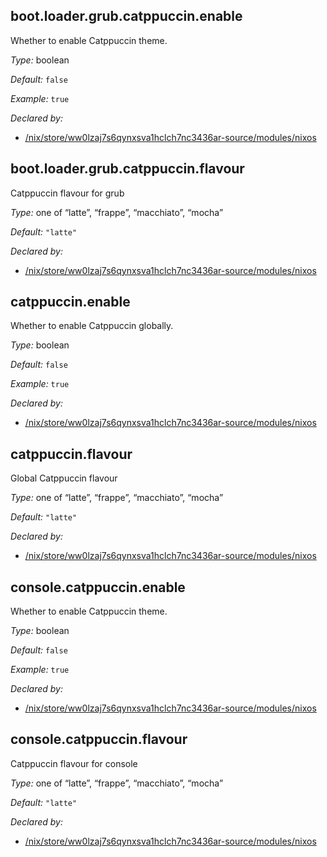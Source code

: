 ## boot\.loader\.grub\.catppuccin\.enable

Whether to enable Catppuccin theme\.



*Type:*
boolean



*Default:*
` false `



*Example:*
` true `

*Declared by:*
 - [/nix/store/ww0lzaj7s6qynxsva1hclch7nc3436ar-source/modules/nixos](file:///nix/store/ww0lzaj7s6qynxsva1hclch7nc3436ar-source/modules/nixos)



## boot\.loader\.grub\.catppuccin\.flavour



Catppuccin flavour for grub



*Type:*
one of “latte”, “frappe”, “macchiato”, “mocha”



*Default:*
` "latte" `

*Declared by:*
 - [/nix/store/ww0lzaj7s6qynxsva1hclch7nc3436ar-source/modules/nixos](file:///nix/store/ww0lzaj7s6qynxsva1hclch7nc3436ar-source/modules/nixos)



## catppuccin\.enable



Whether to enable Catppuccin globally\.



*Type:*
boolean



*Default:*
` false `



*Example:*
` true `

*Declared by:*
 - [/nix/store/ww0lzaj7s6qynxsva1hclch7nc3436ar-source/modules/nixos](file:///nix/store/ww0lzaj7s6qynxsva1hclch7nc3436ar-source/modules/nixos)



## catppuccin\.flavour



Global Catppuccin flavour



*Type:*
one of “latte”, “frappe”, “macchiato”, “mocha”



*Default:*
` "latte" `

*Declared by:*
 - [/nix/store/ww0lzaj7s6qynxsva1hclch7nc3436ar-source/modules/nixos](file:///nix/store/ww0lzaj7s6qynxsva1hclch7nc3436ar-source/modules/nixos)



## console\.catppuccin\.enable



Whether to enable Catppuccin theme\.



*Type:*
boolean



*Default:*
` false `



*Example:*
` true `

*Declared by:*
 - [/nix/store/ww0lzaj7s6qynxsva1hclch7nc3436ar-source/modules/nixos](file:///nix/store/ww0lzaj7s6qynxsva1hclch7nc3436ar-source/modules/nixos)



## console\.catppuccin\.flavour



Catppuccin flavour for console



*Type:*
one of “latte”, “frappe”, “macchiato”, “mocha”



*Default:*
` "latte" `

*Declared by:*
 - [/nix/store/ww0lzaj7s6qynxsva1hclch7nc3436ar-source/modules/nixos](file:///nix/store/ww0lzaj7s6qynxsva1hclch7nc3436ar-source/modules/nixos)


